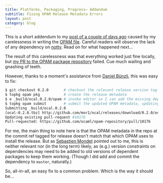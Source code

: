 ```yaml
---
title: Platforms, Packaging, Progress— Addendum
subtitle: Fixing OPAM Release Metadata Errors
layout: post
category: blog
---
```


This is a short addendum to
my
[post of a couple of days ago](http://mort.io/blog/2017/08/28/past-present-future/) caused
by my carelessness in writing
the
[OPAM file](https://github.com/mor1/ocal/blob/13a9a7f5b8f2e0be4c2b55941a00a885df202cf8/ocal.opam#L16-L22).
Careful readers will observe the lack of any dependency on [notty]. Read on for
what happened next...

[notty]: https://github.com/pqwy/notty/

The result of this carelessness was that everything worked just fine locally,
but
[my PR to the OPAM package repository](https://github.com/ocaml/opam-repository/pull/10176) failed.
Cue much wailing and gnashing of teeth.

However, thanks to a moment's assistance
from [Daniel Bünzli](http://erratique.ch/contact.en), this was easy to fix:

```bash
$ git checkout 0.2.0       # checkout the relevant release version tag
$ topkg opam pkg           # create the release metadata
$ e _build/ocal.0.2.0/opam # invoke editor so I can add the missing dep
$ topkg opam submit        # submit the updated OPAM metadata, updating the PR
Submitting _build/ocal.0.2.0
[ocal-0.2.0.tbz] http://github.com/mor1/ocal/releases/download/0.2.0/ocal-0.2.0.tbz downloaded
Updating existing pull-request #10176
Pull-requested: https://github.com/ocaml/opam-repository/pull/10176
```

For me, the main thing to note here is that the OPAM metadata in the repo at the
commit ref tagged for release doesn't match that which OPAM uses to install the
release. But as [Sebastien Mondet](http://seb.mondet.org/) pointed out to me,
this is neither relevant nor (in the long term) likely, as (e.g.) version
constraints on dependencies may need to be added to old versions of dependent
packages to keep them working. (Though I did add and commit the dependency to
`master`, naturally.)

So, all-in-all, an easy fix to a common problem. Which is the way it should
be...
